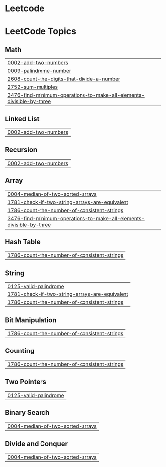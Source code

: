 # Leetcode
<!---LeetCode Topics Start-->
# LeetCode Topics
## Math
|  |
| ------- |
| [0002-add-two-numbers](https://github.com/Sivarman/Leetcode/tree/master/0002-add-two-numbers) |
| [0009-palindrome-number](https://github.com/Sivarman/Leetcode/tree/master/0009-palindrome-number) |
| [2608-count-the-digits-that-divide-a-number](https://github.com/Sivarman/Leetcode/tree/master/2608-count-the-digits-that-divide-a-number) |
| [2752-sum-multiples](https://github.com/Sivarman/Leetcode/tree/master/2752-sum-multiples) |
| [3476-find-minimum-operations-to-make-all-elements-divisible-by-three](https://github.com/Sivarman/Leetcode/tree/master/3476-find-minimum-operations-to-make-all-elements-divisible-by-three) |
## Linked List
|  |
| ------- |
| [0002-add-two-numbers](https://github.com/Sivarman/Leetcode/tree/master/0002-add-two-numbers) |
## Recursion
|  |
| ------- |
| [0002-add-two-numbers](https://github.com/Sivarman/Leetcode/tree/master/0002-add-two-numbers) |
## Array
|  |
| ------- |
| [0004-median-of-two-sorted-arrays](https://github.com/Sivarman/Leetcode/tree/master/0004-median-of-two-sorted-arrays) |
| [1781-check-if-two-string-arrays-are-equivalent](https://github.com/Sivarman/Leetcode/tree/master/1781-check-if-two-string-arrays-are-equivalent) |
| [1786-count-the-number-of-consistent-strings](https://github.com/Sivarman/Leetcode/tree/master/1786-count-the-number-of-consistent-strings) |
| [3476-find-minimum-operations-to-make-all-elements-divisible-by-three](https://github.com/Sivarman/Leetcode/tree/master/3476-find-minimum-operations-to-make-all-elements-divisible-by-three) |
## Hash Table
|  |
| ------- |
| [1786-count-the-number-of-consistent-strings](https://github.com/Sivarman/Leetcode/tree/master/1786-count-the-number-of-consistent-strings) |
## String
|  |
| ------- |
| [0125-valid-palindrome](https://github.com/Sivarman/Leetcode/tree/master/0125-valid-palindrome) |
| [1781-check-if-two-string-arrays-are-equivalent](https://github.com/Sivarman/Leetcode/tree/master/1781-check-if-two-string-arrays-are-equivalent) |
| [1786-count-the-number-of-consistent-strings](https://github.com/Sivarman/Leetcode/tree/master/1786-count-the-number-of-consistent-strings) |
## Bit Manipulation
|  |
| ------- |
| [1786-count-the-number-of-consistent-strings](https://github.com/Sivarman/Leetcode/tree/master/1786-count-the-number-of-consistent-strings) |
## Counting
|  |
| ------- |
| [1786-count-the-number-of-consistent-strings](https://github.com/Sivarman/Leetcode/tree/master/1786-count-the-number-of-consistent-strings) |
## Two Pointers
|  |
| ------- |
| [0125-valid-palindrome](https://github.com/Sivarman/Leetcode/tree/master/0125-valid-palindrome) |
## Binary Search
|  |
| ------- |
| [0004-median-of-two-sorted-arrays](https://github.com/Sivarman/Leetcode/tree/master/0004-median-of-two-sorted-arrays) |
## Divide and Conquer
|  |
| ------- |
| [0004-median-of-two-sorted-arrays](https://github.com/Sivarman/Leetcode/tree/master/0004-median-of-two-sorted-arrays) |
<!---LeetCode Topics End-->